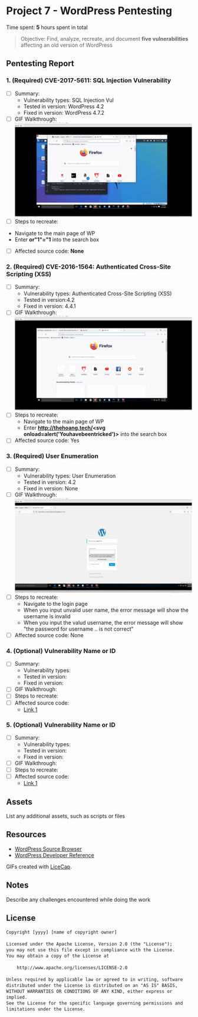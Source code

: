 # Project 7 - WordPress Pentesting

Time spent: **5** hours spent in total

> Objective: Find, analyze, recreate, and document **five vulnerabilities** affecting an old version of WordPress

## Pentesting Report

### 1. (Required) CVE-2017-5611: SQL Injection Vulnerability
  - [ ] Summary: 
    - Vulnerability types: SQL Injection Vul
    - Tested in version: WordPress 4.2
    - Fixed in version: WordPress 4.7.2
  - [ ] GIF Walkthrough: <img src="CVE-2017-5611.gif" alt="CVE-2017-5611">
  - [ ] Steps to recreate:
   -  Navigate to the main page of WP
   -  Enter **or"1"="1** into the search box
  - [ ] Affected source code: **None**
### 2. (Required) CVE-2016-1564: Authenticated Cross-Site Scripting (XSS)
  - [ ] Summary: 
    - Vulnerability types: Authenticated Cross-Site Scripting (XSS)
    - Tested in version:4.2
    - Fixed in version: 4.4.1
  - [ ] GIF Walkthrough: <img src="CVE-2016-1564.gif" alt="CVE-2016-1564">
  - [ ] Steps to recreate: 
    -  Navigate to the main page of WP
    -  Enter **http://thehoang.tech/<svg onload=alert('Youhavebeentricked')>** into the search box
  - [ ] Affected source code: Yes
### 3. (Required) User Enumeration
  - [ ] Summary: 
    - Vulnerability types: User Enumeration
    - Tested in version: 4.2
    - Fixed in version: None
  - [ ] GIF Walkthrough: <img src="userenumeration.gif" alt="userenumeration">
  - [ ] Steps to recreate: 
    - Navigate to the login page
    - When you input unvalid user name, the error message will show the username is invalid
    - When you input the valud username, the error message will show "the password for username .. is not correct"
  - [ ] Affected source code: None
### 4. (Optional) Vulnerability Name or ID
  - [ ] Summary: 
    - Vulnerability types:
    - Tested in version:
    - Fixed in version: 
  - [ ] GIF Walkthrough: 
  - [ ] Steps to recreate: 
  - [ ] Affected source code:
    - [Link 1](https://core.trac.wordpress.org/browser/tags/version/src/source_file.php)
### 5. (Optional) Vulnerability Name or ID
  - [ ] Summary: 
    - Vulnerability types:
    - Tested in version:
    - Fixed in version: 
  - [ ] GIF Walkthrough: 
  - [ ] Steps to recreate: 
  - [ ] Affected source code:
    - [Link 1](https://core.trac.wordpress.org/browser/tags/version/src/source_file.php) 

## Assets

List any additional assets, such as scripts or files

## Resources

- [WordPress Source Browser](https://core.trac.wordpress.org/browser/)
- [WordPress Developer Reference](https://developer.wordpress.org/reference/)

GIFs created with [LiceCap](http://www.cockos.com/licecap/).

## Notes

Describe any challenges encountered while doing the work

## License

    Copyright [yyyy] [name of copyright owner]

    Licensed under the Apache License, Version 2.0 (the "License");
    you may not use this file except in compliance with the License.
    You may obtain a copy of the License at

        http://www.apache.org/licenses/LICENSE-2.0

    Unless required by applicable law or agreed to in writing, software
    distributed under the License is distributed on an "AS IS" BASIS,
    WITHOUT WARRANTIES OR CONDITIONS OF ANY KIND, either express or implied.
    See the License for the specific language governing permissions and
    limitations under the License.

